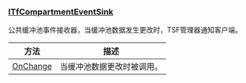 ### [ITfCompartmentEventSink](https://learn.microsoft.com/zh-cn/windows/win32/api/msctf/nn-msctf-itfcompartmenteventsink)

公共缓冲池事件接收器，当缓冲池数据发生更改时，TSF管理器通知客户端。

方法|描述
-|-
[OnChange][1]			|当缓冲池数据更改时被调用。

[1]: https://learn.microsoft.com/zh-cn/windows/win32/api/msctf/nf-msctf-itfcompartmenteventsink-onchange